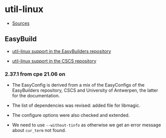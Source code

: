# util-linux

  * [Sources](https://mirrors.edge.kernel.org/pub/linux/utils/util-linux/)


## EasyBuild

  * [util-linux support in the EasyBuilders repository]()

  * [util-linux support in the CSCS repository]()


### 2.37.1 from cpe 21.06 on

  * The EasyConfig is derived from a mix of the EasyConfigs of the EasyBuilders repository,
    CSCS and University of Antwerpen, the latter for the documentation.

  * The list of dependencies was revised: added file for libmagic.

  * The configure options were also checked and extended.

  * We need to use ``--without-tinfo`` as otherwise we get an error message about
    ``cur_term`` not found.
